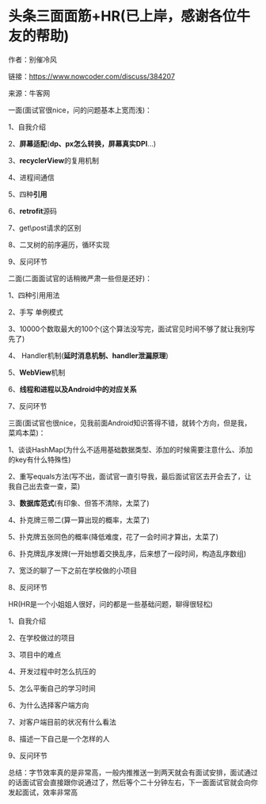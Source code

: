# 头条三面面筋+HR\(已上岸，感谢各位牛友的帮助\)

作者：别催冷风

链接：https://www.nowcoder.com/discuss/384207

来源：牛客网



一面\(面试官很nice，问的问题基本上宽而浅\)：

1、自我介绍

2、**屏幕适配**\(**dp、px怎么转换，屏幕真实DPI**...\)

3、**recyclerView**的复用机制

4、进程间通信

5、四种**引用**

6、**retrofit**源码

7、get\post请求的区别

8、二叉树的前序遍历，循环实现

9、反问环节



二面\(二面面试官的话稍微严肃一些但是还好\)：

1、四种引用用法

2、手写 单例模式

3、10000个数取最大的100个\(这个算法没写完，面试官见时间不够了就让我别写先了\)

4、 Handler机制\(**延时消息机制、handler泄漏原理**\)

5、**WebView**机制

6、**线程和进程以及Android中的对应关系**

7、反问环节



三面\(面试官也很nice，见我前面Android知识答得不错，就转个方向，但是我，菜鸡本菜\)：

1、谈谈HashMap\(为什么不适用基础数据类型、添加的时候需要注意什么、添加的key有什么特殊性\)

2、重写equals方法\(写不出，面试官一直引导我，最后面试官区去开会去了，让我自己出去查一查，菜\)

3、**数据库范式**\(有印象、但答不清除，太菜了\)

4、扑克牌三带二\(算一算出现的概率，太菜了\)

5、扑克牌五张同色的概率\(降低难度，花了一会时间才算出，太菜了\)

6、扑克牌乱序发牌\(一开始想着交换乱序，后来想了一段时间，构造乱序数组\)

7、宽泛的聊了一下之前在学校做的小项目

8、反问环节



HR\(HR是一个小姐姐人很好，问的都是一些基础问题，聊得很轻松\)

1、自我介绍

2、在学校做过的项目

3、项目中的难点

4、开发过程中时怎么抗压的

5、怎么平衡自己的学习时间

6、为什么选择客户端方向

7、对客户端目前的状况有什么看法

8、描述一下自己是一个怎样的人

9、反问环节



总结：字节效率真的是非常高，一般内推推送一到两天就会有面试安排，面试通过的话面试官会直接跟你说通过了，然后等个二十分钟左右，下一面面试官就会向你发起面试，效率非常高

